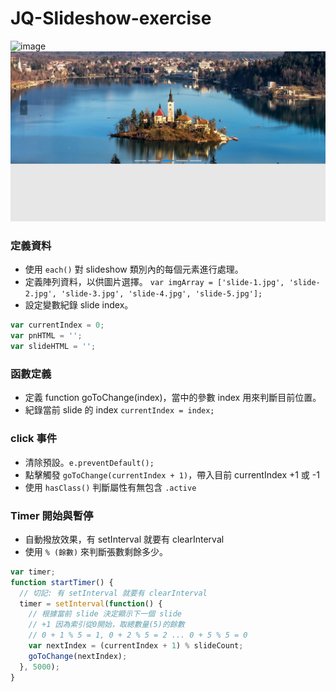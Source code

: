 # JQ-Slideshow-exercise

![image](https://img.shields.io/badge/jQuery-exercise-brightgreen.svg)
![image](https://github.com/jedchang/JQ-Slideshow/blob/master/preview.jpg)

### 定義資料

- 使用 `each()` 對 slideshow 類別內的每個元素進行處理。
- 定義陣列資料，以供圖片選擇。 `var imgArray = ['slide-1.jpg', 'slide-2.jpg', 'slide-3.jpg', 'slide-4.jpg', 'slide-5.jpg'];`
- 設定變數紀錄 slide index。

```javascript
var currentIndex = 0;
var pnHTML = '';
var slideHTML = '';
```

### 函數定義

- 定義 function goToChange(index)，當中的參數 index 用來判斷目前位置。
- 紀錄當前 slide 的 index `currentIndex = index;`

### click 事件

- 清除預設。`e.preventDefault();`
- 點擊觸發 `goToChange(currentIndex + 1)`，帶入目前 currentIndex +1 或 -1
- 使用 `hasClass()` 判斷屬性有無包含 `.active`

### Timer 開始與暫停

- 自動撥放效果，有 setInterval 就要有 clearInterval
- 使用 `% (餘數)` 來判斷張數剩餘多少。

```javascript
var timer;
function startTimer() {
  // 切記: 有 setInterval 就要有 clearInterval
  timer = setInterval(function() {
    // 根據當前 slide 決定顯示下一個 slide
    // +1 因為索引從0開始，取總數量(5)的餘數
    // 0 + 1 % 5 = 1, 0 + 2 % 5 = 2 ... 0 + 5 % 5 = 0
    var nextIndex = (currentIndex + 1) % slideCount;
    goToChange(nextIndex);
  }, 5000);
}
```
